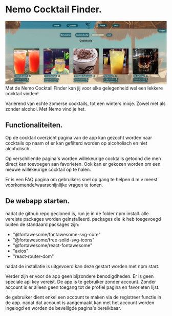 # Nemo Cocktail Finder.
![img.png](src/assets/images/readme-image.png)
Met de Nemo Cocktail Finder kan jij voor elke gelegenheid wel een lekkere cocktail vinden!

Variërend van echte zomerse cocktails, tot een winters mixje.
Zowel met als zonder alcohol. Met Nemo vind je het.

## Functionaliteiten.
Op de cocktail overzicht pagina van de app kan gezocht worden naar cocktails op naam of er kan gefilterd worden op alcoholisch en niet alcoholisch.

Op verschillende pagina's worden willekeurige cocktails getoond die men direct kan toevoegen aan favorieten. Ook kan er gekozen worden om een nieuwe willekeurige cocktail op te halen.

Er is een FAQ pagina om gebruikers snel op gang te helpen d.m.v meest voorkomende/waarschijnlijke vragen te tonen.

## De webapp starten.
nadat de github repo gecloned is, run je in de folder npm install.
alle vereiste packages worden geinstalleerd. packages die ik heb toegevoegd buiten de standaard packages zijn:
- "@fortawesome/fontawesome-svg-core"
- "@fortawesome/free-solid-svg-icons"
- "@fortawesome/react-fontawesome"
- "axios"
- "react-router-dom"

nadat de installatie is uitgevoerd kan deze gestart worden met npm start.

Verder zijn er voor de app geen bijzondere benodigdheden.
Er is geen speciale api key vereist.
De app is te gebruiker zonder account. Zonder account is er alleen geen toegang tot de profiel pagina en favorieten lijst.

de gebruiker dient enkel een account te maken via de registreer functie in de app.
nadat dat account is aangemaakt kan met het account worden ingelogd en worden de beveiligde pagina's bereikbaar.


